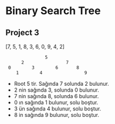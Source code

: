 # Binary Search Tree
## Project 3

[7, 5, 1, 8, 3, 6, 0, 9, 4, 2] 

			       5
		  2                7
	 0        3        6       8 
        1        4                9

- Root 5 tir. Sağında 7 solunda 2 bulunur.
- 2 nin sağında 3, solunda 0 bulunur.
- 7 nin sağında 8, solunda 6 bulunur.
- 0 ın sağında 1 bulunur, solu boştur.
- 3 ün sağında 4 bulunur, solu boştur.
- 8 in sağında 9 bulunur, solu boştur.
